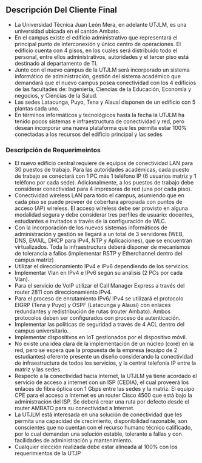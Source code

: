 ## Descripción Del Cliente Final  
* La Universidad Técnica Juan León Mera, en adelante UTJLM, es una universidad 
ubicada en el cantón Ambato.  
* En el campus existe el edificio administrativo que representará el principal punto de 
interconexión y único centro de operaciones. El edificio cuenta con 4 pisos, en los cuales 
será distribuido todo el personal, entre ellos administrativos, autoridades y el tercer piso 
está destinado al departamento de TI.  
* Junto con el nuevo campus de la UTJLM será incorporado un sistema informático de 
administración, gestión del sistema académico que demandará que el nuevo campus 
posea conectividad con los 4 edificios de las facultades de: Ingeniería, Ciencias de la 
Educación, Economía y negocios, y Ciencias de la Salud.  
* Las sedes Latacunga, Puyo, Tena y Alausí disponen de un edificio con 5 plantas cada 
uno.  
* En términos informáticos y tecnológicos hasta la fecha la UTJLM ha tenido pocos 
sistemas e infraestructura de conectividad y red, pero desean incorporar una nueva 
plataforma que les permita estar 100% conectadas a los recursos del edificio principal y 
las sedes
### Descripción de Requerimeintos
* El nuevo edificio central requiere de equipos de conectividad LAN para 30 puestos de 
trabajo. Para las autoridades académicas, cada puesto de trabajo se conectará con 1 
PC más 1 teléfono IP (6 usuarios matriz y 1 teléfono por cada sede). Adicionalmente, a 
los puestos de trabajo debe considerar conectividad para 4 impresoras de red (una por 
cada piso).  
* Conectividad wireless LAN para todo el campus, asumiendo que en cada piso se puede 
proveer de cobertura apropiada con puntos de acceso (AP) wireless. El acceso wireless 
debe ser provisto en alguna modalidad segura y debe considerar tres perfiles de usuario: 
docentes, estudiantes e invitados a través de la configuración de WLC.  
* Con la incorporación de los nuevos sistemas informáticos de administración y gestión 
se llegará a un total de 3 servidores (WEB, DNS, EMAIL, DHCP para IPv4, NTP y 
Aplicaciones), que se encuentran virtualizados. Toda la infraestructura deberá disponer de mecanismos de tolerancia a fallos (implementar RSTP y Etherchannel dentro del 
campus matriz)  
* Utilizar el direccionamiento IPv4 e IPv6 dependiendo de los servicios.  
* Implementar Vlan en IPv4 e IPv6 según su análisis (2 PCs por cada Vlan).  
* Para el servicio de VoIP utilizar el Call Manager Express a través del router 2811 con 
direccionamiento IPv4.  
* Para el proceso de enrutamiento IPv6/ IPv4 se utilizará el protocolo EIGRP (Tena y 
Puyo) y OSPF (Latacunga y Alausí) con enlaces redundantes y redistribución de rutas 
(router Ambato). Ambos protocolos deben ser configurados con proceso de 
autenticación.  
* Implementar las políticas de seguridad a través de 4 ACL dentro del campus 
universitario.  
* Implementar dispositivos en IoT gestionados por el dispositivo móvil. 
* No existe una idea clara de la implementación de un núcleo (core) en la red, pero se 
espera que la propuesta de la empresa (equipo de 2 estudiantes) oferente presente un 
diseño considerando la conectividad de infraestructura de todos los servicios, y la central 
telefonía IP entre la matriz y las sedes.  
* Respecto a la conectividad hacia internet, la UTJLM ya tiene acordado el servicio de 
acceso a internet con un ISP (CEDIA), el cual proveerá los enlaces de fibra óptica con 
1 Gbps entre las sedes y la matriz. El equipo CPE para el acceso a Internet es un router 
Cisco 4500 que está bajo la administración del ISP. Se deberá crear una ruta por defecto 
desde el router AMBATO para su conectividad a Internet. 
* La UTJLM está interesada en una solución de conectividad que les permita una 
capacidad de crecimiento, disponibilidad razonable, son conscientes que no cuentan 
con el recurso humano técnico calificado, por lo cual demandan una solución estable, 
tolerante a fallas y con facilidades de administración y mantenimiento.  
* Cualquier elección realizada debe estar alineada al 100% con los requerimientos de la 
UTJP